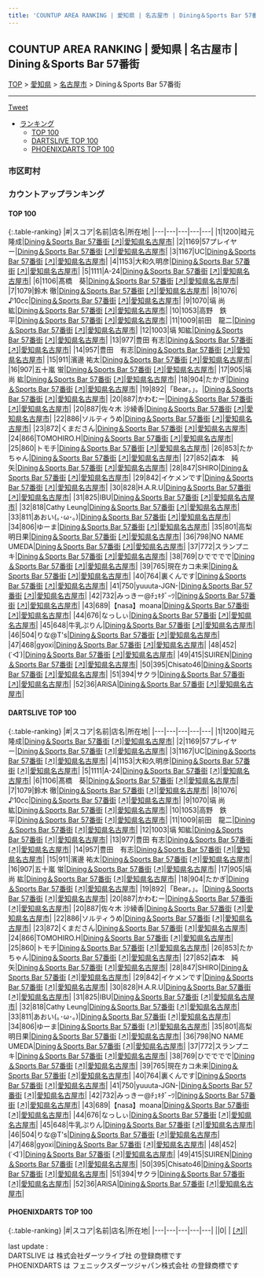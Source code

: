 ```yaml
---
title: 'COUNTUP AREA RANKING | 愛知県 | 名古屋市 | Dining＆Sports Bar 57番街'
---
```

## COUNTUP AREA RANKING | 愛知県 | 名古屋市 | Dining＆Sports Bar 57番街

[TOP](/darts/rank/) > [愛知県](/darts/rank/愛知県/) > [名古屋市](/darts/rank/愛知県/名古屋市/) > Dining＆Sports Bar 57番街

___

<a href="https://twitter.com/share?ref_src=twsrc%5Etfw" data-text="COUNTUP AREA RANKING | 愛知県名古屋市Dining＆Sports Bar 57番街" class="twitter-share-button" data-hashtags="DARTSLIVE,PHOENIXDARTS,darts,ダーツ" data-show-count="false">Tweet</a>

* [ランキング](#カウントアップランキング)
    * [TOP 100](#top-100)
    * [DARTSLIVE TOP 100](#dartslive-top-100)
    * [PHOENIXDARTS TOP 100](#phoenixdarts-top-100)

### 市区町村

<ul>

</ul>

### カウントアップランキング

#### TOP 100



{:.table-ranking}
|#|スコア|名前|店名|所在地|
|---|---|---|---|---|
|1|1200|<span class="rank-name-dl">畦元 隆成</span>|<a href="/darts/rank/shops/7bf61ba700514db258d385ea46352d8f.html">Dining＆Sports Bar 57番街</a> <a href="https://search.dartslive.com/jp/shop/7bf61ba700514db258d385ea46352d8f">[↗]</a>|<a href="/darts/rank/愛知県/名古屋市">愛知県名古屋市</a>|
|2|1169|<span class="rank-name-dl">57プレイヤー</span>|<a href="/darts/rank/shops/7bf61ba700514db258d385ea46352d8f.html">Dining＆Sports Bar 57番街</a> <a href="https://search.dartslive.com/jp/shop/7bf61ba700514db258d385ea46352d8f">[↗]</a>|<a href="/darts/rank/愛知県/名古屋市">愛知県名古屋市</a>|
|3|1167|<span class="rank-name-dl">UC</span>|<a href="/darts/rank/shops/7bf61ba700514db258d385ea46352d8f.html">Dining＆Sports Bar 57番街</a> <a href="https://search.dartslive.com/jp/shop/7bf61ba700514db258d385ea46352d8f">[↗]</a>|<a href="/darts/rank/愛知県/名古屋市">愛知県名古屋市</a>|
|4|1153|<span class="rank-name-dl">大和久明彦</span>|<a href="/darts/rank/shops/7bf61ba700514db258d385ea46352d8f.html">Dining＆Sports Bar 57番街</a> <a href="https://search.dartslive.com/jp/shop/7bf61ba700514db258d385ea46352d8f">[↗]</a>|<a href="/darts/rank/愛知県/名古屋市">愛知県名古屋市</a>|
|5|1111|<span class="rank-name-dl">A-24</span>|<a href="/darts/rank/shops/7bf61ba700514db258d385ea46352d8f.html">Dining＆Sports Bar 57番街</a> <a href="https://search.dartslive.com/jp/shop/7bf61ba700514db258d385ea46352d8f">[↗]</a>|<a href="/darts/rank/愛知県/名古屋市">愛知県名古屋市</a>|
|6|1106|<span class="rank-name-dl">髙橋　葵</span>|<a href="/darts/rank/shops/7bf61ba700514db258d385ea46352d8f.html">Dining＆Sports Bar 57番街</a> <a href="https://search.dartslive.com/jp/shop/7bf61ba700514db258d385ea46352d8f">[↗]</a>|<a href="/darts/rank/愛知県/名古屋市">愛知県名古屋市</a>|
|7|1079|<span class="rank-name-dl">鈴木 徹</span>|<a href="/darts/rank/shops/7bf61ba700514db258d385ea46352d8f.html">Dining＆Sports Bar 57番街</a> <a href="https://search.dartslive.com/jp/shop/7bf61ba700514db258d385ea46352d8f">[↗]</a>|<a href="/darts/rank/愛知県/名古屋市">愛知県名古屋市</a>|
|8|1076|<span class="rank-name-dl">♪10cc</span>|<a href="/darts/rank/shops/7bf61ba700514db258d385ea46352d8f.html">Dining＆Sports Bar 57番街</a> <a href="https://search.dartslive.com/jp/shop/7bf61ba700514db258d385ea46352d8f">[↗]</a>|<a href="/darts/rank/愛知県/名古屋市">愛知県名古屋市</a>|
|9|1070|<span class="rank-name-dl">塙 尚 紘</span>|<a href="/darts/rank/shops/7bf61ba700514db258d385ea46352d8f.html">Dining＆Sports Bar 57番街</a> <a href="https://search.dartslive.com/jp/shop/7bf61ba700514db258d385ea46352d8f">[↗]</a>|<a href="/darts/rank/愛知県/名古屋市">愛知県名古屋市</a>|
|10|1053|<span class="rank-name-dl">高野　鉄平</span>|<a href="/darts/rank/shops/7bf61ba700514db258d385ea46352d8f.html">Dining＆Sports Bar 57番街</a> <a href="https://search.dartslive.com/jp/shop/7bf61ba700514db258d385ea46352d8f">[↗]</a>|<a href="/darts/rank/愛知県/名古屋市">愛知県名古屋市</a>|
|11|1009|<span class="rank-name-dl">前田　龍二</span>|<a href="/darts/rank/shops/7bf61ba700514db258d385ea46352d8f.html">Dining＆Sports Bar 57番街</a> <a href="https://search.dartslive.com/jp/shop/7bf61ba700514db258d385ea46352d8f">[↗]</a>|<a href="/darts/rank/愛知県/名古屋市">愛知県名古屋市</a>|
|12|1003|<span class="rank-name-dl">塙 知紘</span>|<a href="/darts/rank/shops/7bf61ba700514db258d385ea46352d8f.html">Dining＆Sports Bar 57番街</a> <a href="https://search.dartslive.com/jp/shop/7bf61ba700514db258d385ea46352d8f">[↗]</a>|<a href="/darts/rank/愛知県/名古屋市">愛知県名古屋市</a>|
|13|977|<span class="rank-name-dl">豊田 有志</span>|<a href="/darts/rank/shops/7bf61ba700514db258d385ea46352d8f.html">Dining＆Sports Bar 57番街</a> <a href="https://search.dartslive.com/jp/shop/7bf61ba700514db258d385ea46352d8f">[↗]</a>|<a href="/darts/rank/愛知県/名古屋市">愛知県名古屋市</a>|
|14|957|<span class="rank-name-dl">豊田　有志</span>|<a href="/darts/rank/shops/7bf61ba700514db258d385ea46352d8f.html">Dining＆Sports Bar 57番街</a> <a href="https://search.dartslive.com/jp/shop/7bf61ba700514db258d385ea46352d8f">[↗]</a>|<a href="/darts/rank/愛知県/名古屋市">愛知県名古屋市</a>|
|15|911|<span class="rank-name-dl">濱邊 祐太</span>|<a href="/darts/rank/shops/7bf61ba700514db258d385ea46352d8f.html">Dining＆Sports Bar 57番街</a> <a href="https://search.dartslive.com/jp/shop/7bf61ba700514db258d385ea46352d8f">[↗]</a>|<a href="/darts/rank/愛知県/名古屋市">愛知県名古屋市</a>|
|16|907|<span class="rank-name-dl">五十嵐 蛍</span>|<a href="/darts/rank/shops/7bf61ba700514db258d385ea46352d8f.html">Dining＆Sports Bar 57番街</a> <a href="https://search.dartslive.com/jp/shop/7bf61ba700514db258d385ea46352d8f">[↗]</a>|<a href="/darts/rank/愛知県/名古屋市">愛知県名古屋市</a>|
|17|905|<span class="rank-name-dl">塙　尚 紘</span>|<a href="/darts/rank/shops/7bf61ba700514db258d385ea46352d8f.html">Dining＆Sports Bar 57番街</a> <a href="https://search.dartslive.com/jp/shop/7bf61ba700514db258d385ea46352d8f">[↗]</a>|<a href="/darts/rank/愛知県/名古屋市">愛知県名古屋市</a>|
|18|904|<span class="rank-name-dl">たかぎ</span>|<a href="/darts/rank/shops/7bf61ba700514db258d385ea46352d8f.html">Dining＆Sports Bar 57番街</a> <a href="https://search.dartslive.com/jp/shop/7bf61ba700514db258d385ea46352d8f">[↗]</a>|<a href="/darts/rank/愛知県/名古屋市">愛知県名古屋市</a>|
|19|892|<span class="rank-name-dl">「Bear。」。</span>|<a href="/darts/rank/shops/7bf61ba700514db258d385ea46352d8f.html">Dining＆Sports Bar 57番街</a> <a href="https://search.dartslive.com/jp/shop/7bf61ba700514db258d385ea46352d8f">[↗]</a>|<a href="/darts/rank/愛知県/名古屋市">愛知県名古屋市</a>|
|20|887|<span class="rank-name-dl">かわむー</span>|<a href="/darts/rank/shops/7bf61ba700514db258d385ea46352d8f.html">Dining＆Sports Bar 57番街</a> <a href="https://search.dartslive.com/jp/shop/7bf61ba700514db258d385ea46352d8f">[↗]</a>|<a href="/darts/rank/愛知県/名古屋市">愛知県名古屋市</a>|
|20|887|<span class="rank-name-dl">佐々木 沙綾香</span>|<a href="/darts/rank/shops/7bf61ba700514db258d385ea46352d8f.html">Dining＆Sports Bar 57番街</a> <a href="https://search.dartslive.com/jp/shop/7bf61ba700514db258d385ea46352d8f">[↗]</a>|<a href="/darts/rank/愛知県/名古屋市">愛知県名古屋市</a>|
|22|886|<span class="rank-name-dl">ソルティうめ</span>|<a href="/darts/rank/shops/7bf61ba700514db258d385ea46352d8f.html">Dining＆Sports Bar 57番街</a> <a href="https://search.dartslive.com/jp/shop/7bf61ba700514db258d385ea46352d8f">[↗]</a>|<a href="/darts/rank/愛知県/名古屋市">愛知県名古屋市</a>|
|23|872|<span class="rank-name-dl">くまださん</span>|<a href="/darts/rank/shops/7bf61ba700514db258d385ea46352d8f.html">Dining＆Sports Bar 57番街</a> <a href="https://search.dartslive.com/jp/shop/7bf61ba700514db258d385ea46352d8f">[↗]</a>|<a href="/darts/rank/愛知県/名古屋市">愛知県名古屋市</a>|
|24|866|<span class="rank-name-dl">TOMOHIRO.H</span>|<a href="/darts/rank/shops/7bf61ba700514db258d385ea46352d8f.html">Dining＆Sports Bar 57番街</a> <a href="https://search.dartslive.com/jp/shop/7bf61ba700514db258d385ea46352d8f">[↗]</a>|<a href="/darts/rank/愛知県/名古屋市">愛知県名古屋市</a>|
|25|860|<span class="rank-name-dl">トモチ</span>|<a href="/darts/rank/shops/7bf61ba700514db258d385ea46352d8f.html">Dining＆Sports Bar 57番街</a> <a href="https://search.dartslive.com/jp/shop/7bf61ba700514db258d385ea46352d8f">[↗]</a>|<a href="/darts/rank/愛知県/名古屋市">愛知県名古屋市</a>|
|26|853|<span class="rank-name-dl">たかちゃん</span>|<a href="/darts/rank/shops/7bf61ba700514db258d385ea46352d8f.html">Dining＆Sports Bar 57番街</a> <a href="https://search.dartslive.com/jp/shop/7bf61ba700514db258d385ea46352d8f">[↗]</a>|<a href="/darts/rank/愛知県/名古屋市">愛知県名古屋市</a>|
|27|852|<span class="rank-name-dl">森本　純矢</span>|<a href="/darts/rank/shops/7bf61ba700514db258d385ea46352d8f.html">Dining＆Sports Bar 57番街</a> <a href="https://search.dartslive.com/jp/shop/7bf61ba700514db258d385ea46352d8f">[↗]</a>|<a href="/darts/rank/愛知県/名古屋市">愛知県名古屋市</a>|
|28|847|<span class="rank-name-dl">SHIRO</span>|<a href="/darts/rank/shops/7bf61ba700514db258d385ea46352d8f.html">Dining＆Sports Bar 57番街</a> <a href="https://search.dartslive.com/jp/shop/7bf61ba700514db258d385ea46352d8f">[↗]</a>|<a href="/darts/rank/愛知県/名古屋市">愛知県名古屋市</a>|
|29|842|<span class="rank-name-dl">イケメンです</span>|<a href="/darts/rank/shops/7bf61ba700514db258d385ea46352d8f.html">Dining＆Sports Bar 57番街</a> <a href="https://search.dartslive.com/jp/shop/7bf61ba700514db258d385ea46352d8f">[↗]</a>|<a href="/darts/rank/愛知県/名古屋市">愛知県名古屋市</a>|
|30|828|<span class="rank-name-dl">H.A.R.U</span>|<a href="/darts/rank/shops/7bf61ba700514db258d385ea46352d8f.html">Dining＆Sports Bar 57番街</a> <a href="https://search.dartslive.com/jp/shop/7bf61ba700514db258d385ea46352d8f">[↗]</a>|<a href="/darts/rank/愛知県/名古屋市">愛知県名古屋市</a>|
|31|825|<span class="rank-name-dl">IBU</span>|<a href="/darts/rank/shops/7bf61ba700514db258d385ea46352d8f.html">Dining＆Sports Bar 57番街</a> <a href="https://search.dartslive.com/jp/shop/7bf61ba700514db258d385ea46352d8f">[↗]</a>|<a href="/darts/rank/愛知県/名古屋市">愛知県名古屋市</a>|
|32|818|<span class="rank-name-dl">Cathy Leung</span>|<a href="/darts/rank/shops/7bf61ba700514db258d385ea46352d8f.html">Dining＆Sports Bar 57番街</a> <a href="https://search.dartslive.com/jp/shop/7bf61ba700514db258d385ea46352d8f">[↗]</a>|<a href="/darts/rank/愛知県/名古屋市">愛知県名古屋市</a>|
|33|811|<span class="rank-name-dl">あおい(｡･ω･｡)</span>|<a href="/darts/rank/shops/7bf61ba700514db258d385ea46352d8f.html">Dining＆Sports Bar 57番街</a> <a href="https://search.dartslive.com/jp/shop/7bf61ba700514db258d385ea46352d8f">[↗]</a>|<a href="/darts/rank/愛知県/名古屋市">愛知県名古屋市</a>|
|34|806|<span class="rank-name-dl">ゆーま</span>|<a href="/darts/rank/shops/7bf61ba700514db258d385ea46352d8f.html">Dining＆Sports Bar 57番街</a> <a href="https://search.dartslive.com/jp/shop/7bf61ba700514db258d385ea46352d8f">[↗]</a>|<a href="/darts/rank/愛知県/名古屋市">愛知県名古屋市</a>|
|35|801|<span class="rank-name-dl">高梨 明日果</span>|<a href="/darts/rank/shops/7bf61ba700514db258d385ea46352d8f.html">Dining＆Sports Bar 57番街</a> <a href="https://search.dartslive.com/jp/shop/7bf61ba700514db258d385ea46352d8f">[↗]</a>|<a href="/darts/rank/愛知県/名古屋市">愛知県名古屋市</a>|
|36|798|<span class="rank-name-dl">NO NAME UMEDA</span>|<a href="/darts/rank/shops/7bf61ba700514db258d385ea46352d8f.html">Dining＆Sports Bar 57番街</a> <a href="https://search.dartslive.com/jp/shop/7bf61ba700514db258d385ea46352d8f">[↗]</a>|<a href="/darts/rank/愛知県/名古屋市">愛知県名古屋市</a>|
|37|772|<span class="rank-name-dl">スランプニキ</span>|<a href="/darts/rank/shops/7bf61ba700514db258d385ea46352d8f.html">Dining＆Sports Bar 57番街</a> <a href="https://search.dartslive.com/jp/shop/7bf61ba700514db258d385ea46352d8f">[↗]</a>|<a href="/darts/rank/愛知県/名古屋市">愛知県名古屋市</a>|
|38|769|<span class="rank-name-dl">ひでででで</span>|<a href="/darts/rank/shops/7bf61ba700514db258d385ea46352d8f.html">Dining＆Sports Bar 57番街</a> <a href="https://search.dartslive.com/jp/shop/7bf61ba700514db258d385ea46352d8f">[↗]</a>|<a href="/darts/rank/愛知県/名古屋市">愛知県名古屋市</a>|
|39|765|<span class="rank-name-dl">現在カコ未来</span>|<a href="/darts/rank/shops/7bf61ba700514db258d385ea46352d8f.html">Dining＆Sports Bar 57番街</a> <a href="https://search.dartslive.com/jp/shop/7bf61ba700514db258d385ea46352d8f">[↗]</a>|<a href="/darts/rank/愛知県/名古屋市">愛知県名古屋市</a>|
|40|764|<span class="rank-name-dl">裏くんです</span>|<a href="/darts/rank/shops/7bf61ba700514db258d385ea46352d8f.html">Dining＆Sports Bar 57番街</a> <a href="https://search.dartslive.com/jp/shop/7bf61ba700514db258d385ea46352d8f">[↗]</a>|<a href="/darts/rank/愛知県/名古屋市">愛知県名古屋市</a>|
|41|750|<span class="rank-name-dl">yuuuta-JGN-</span>|<a href="/darts/rank/shops/7bf61ba700514db258d385ea46352d8f.html">Dining＆Sports Bar 57番街</a> <a href="https://search.dartslive.com/jp/shop/7bf61ba700514db258d385ea46352d8f">[↗]</a>|<a href="/darts/rank/愛知県/名古屋市">愛知県名古屋市</a>|
|42|732|<span class="rank-name-dl">みっきー@ﾁｭｷﾀﾞｰﾂ</span>|<a href="/darts/rank/shops/7bf61ba700514db258d385ea46352d8f.html">Dining＆Sports Bar 57番街</a> <a href="https://search.dartslive.com/jp/shop/7bf61ba700514db258d385ea46352d8f">[↗]</a>|<a href="/darts/rank/愛知県/名古屋市">愛知県名古屋市</a>|
|43|689|<span class="rank-name-dl">【nasa】moana</span>|<a href="/darts/rank/shops/7bf61ba700514db258d385ea46352d8f.html">Dining＆Sports Bar 57番街</a> <a href="https://search.dartslive.com/jp/shop/7bf61ba700514db258d385ea46352d8f">[↗]</a>|<a href="/darts/rank/愛知県/名古屋市">愛知県名古屋市</a>|
|44|676|<span class="rank-name-dl">なっしぃ</span>|<a href="/darts/rank/shops/7bf61ba700514db258d385ea46352d8f.html">Dining＆Sports Bar 57番街</a> <a href="https://search.dartslive.com/jp/shop/7bf61ba700514db258d385ea46352d8f">[↗]</a>|<a href="/darts/rank/愛知県/名古屋市">愛知県名古屋市</a>|
|45|648|<span class="rank-name-dl">牛乳ぷりん</span>|<a href="/darts/rank/shops/7bf61ba700514db258d385ea46352d8f.html">Dining＆Sports Bar 57番街</a> <a href="https://search.dartslive.com/jp/shop/7bf61ba700514db258d385ea46352d8f">[↗]</a>|<a href="/darts/rank/愛知県/名古屋市">愛知県名古屋市</a>|
|46|504|<span class="rank-name-dl">りな@T&#x27;s</span>|<a href="/darts/rank/shops/7bf61ba700514db258d385ea46352d8f.html">Dining＆Sports Bar 57番街</a> <a href="https://search.dartslive.com/jp/shop/7bf61ba700514db258d385ea46352d8f">[↗]</a>|<a href="/darts/rank/愛知県/名古屋市">愛知県名古屋市</a>|
|47|468|<span class="rank-name-dl">gyoxi</span>|<a href="/darts/rank/shops/7bf61ba700514db258d385ea46352d8f.html">Dining＆Sports Bar 57番街</a> <a href="https://search.dartslive.com/jp/shop/7bf61ba700514db258d385ea46352d8f">[↗]</a>|<a href="/darts/rank/愛知県/名古屋市">愛知県名古屋市</a>|
|48|452|<span class="rank-name-dl">(˙◁˙)</span>|<a href="/darts/rank/shops/7bf61ba700514db258d385ea46352d8f.html">Dining＆Sports Bar 57番街</a> <a href="https://search.dartslive.com/jp/shop/7bf61ba700514db258d385ea46352d8f">[↗]</a>|<a href="/darts/rank/愛知県/名古屋市">愛知県名古屋市</a>|
|49|415|<span class="rank-name-dl">SUIREN</span>|<a href="/darts/rank/shops/7bf61ba700514db258d385ea46352d8f.html">Dining＆Sports Bar 57番街</a> <a href="https://search.dartslive.com/jp/shop/7bf61ba700514db258d385ea46352d8f">[↗]</a>|<a href="/darts/rank/愛知県/名古屋市">愛知県名古屋市</a>|
|50|395|<span class="rank-name-dl">Chisato46</span>|<a href="/darts/rank/shops/7bf61ba700514db258d385ea46352d8f.html">Dining＆Sports Bar 57番街</a> <a href="https://search.dartslive.com/jp/shop/7bf61ba700514db258d385ea46352d8f">[↗]</a>|<a href="/darts/rank/愛知県/名古屋市">愛知県名古屋市</a>|
|51|394|<span class="rank-name-dl">サクラ</span>|<a href="/darts/rank/shops/7bf61ba700514db258d385ea46352d8f.html">Dining＆Sports Bar 57番街</a> <a href="https://search.dartslive.com/jp/shop/7bf61ba700514db258d385ea46352d8f">[↗]</a>|<a href="/darts/rank/愛知県/名古屋市">愛知県名古屋市</a>|
|52|36|<span class="rank-name-dl">ARiSA</span>|<a href="/darts/rank/shops/7bf61ba700514db258d385ea46352d8f.html">Dining＆Sports Bar 57番街</a> <a href="https://search.dartslive.com/jp/shop/7bf61ba700514db258d385ea46352d8f">[↗]</a>|<a href="/darts/rank/愛知県/名古屋市">愛知県名古屋市</a>|


#### DARTSLIVE TOP 100



{:.table-ranking}
|#|スコア|名前|店名|所在地|
|---|---|---|---|---|
|1|1200|<span class="rank-name-dl">畦元 隆成</span>|<a href="/darts/rank/shops/7bf61ba700514db258d385ea46352d8f.html">Dining＆Sports Bar 57番街</a> <a href="https://search.dartslive.com/jp/shop/7bf61ba700514db258d385ea46352d8f">[↗]</a>|<a href="/darts/rank/愛知県/名古屋市">愛知県名古屋市</a>|
|2|1169|<span class="rank-name-dl">57プレイヤー</span>|<a href="/darts/rank/shops/7bf61ba700514db258d385ea46352d8f.html">Dining＆Sports Bar 57番街</a> <a href="https://search.dartslive.com/jp/shop/7bf61ba700514db258d385ea46352d8f">[↗]</a>|<a href="/darts/rank/愛知県/名古屋市">愛知県名古屋市</a>|
|3|1167|<span class="rank-name-dl">UC</span>|<a href="/darts/rank/shops/7bf61ba700514db258d385ea46352d8f.html">Dining＆Sports Bar 57番街</a> <a href="https://search.dartslive.com/jp/shop/7bf61ba700514db258d385ea46352d8f">[↗]</a>|<a href="/darts/rank/愛知県/名古屋市">愛知県名古屋市</a>|
|4|1153|<span class="rank-name-dl">大和久明彦</span>|<a href="/darts/rank/shops/7bf61ba700514db258d385ea46352d8f.html">Dining＆Sports Bar 57番街</a> <a href="https://search.dartslive.com/jp/shop/7bf61ba700514db258d385ea46352d8f">[↗]</a>|<a href="/darts/rank/愛知県/名古屋市">愛知県名古屋市</a>|
|5|1111|<span class="rank-name-dl">A-24</span>|<a href="/darts/rank/shops/7bf61ba700514db258d385ea46352d8f.html">Dining＆Sports Bar 57番街</a> <a href="https://search.dartslive.com/jp/shop/7bf61ba700514db258d385ea46352d8f">[↗]</a>|<a href="/darts/rank/愛知県/名古屋市">愛知県名古屋市</a>|
|6|1106|<span class="rank-name-dl">髙橋　葵</span>|<a href="/darts/rank/shops/7bf61ba700514db258d385ea46352d8f.html">Dining＆Sports Bar 57番街</a> <a href="https://search.dartslive.com/jp/shop/7bf61ba700514db258d385ea46352d8f">[↗]</a>|<a href="/darts/rank/愛知県/名古屋市">愛知県名古屋市</a>|
|7|1079|<span class="rank-name-dl">鈴木 徹</span>|<a href="/darts/rank/shops/7bf61ba700514db258d385ea46352d8f.html">Dining＆Sports Bar 57番街</a> <a href="https://search.dartslive.com/jp/shop/7bf61ba700514db258d385ea46352d8f">[↗]</a>|<a href="/darts/rank/愛知県/名古屋市">愛知県名古屋市</a>|
|8|1076|<span class="rank-name-dl">♪10cc</span>|<a href="/darts/rank/shops/7bf61ba700514db258d385ea46352d8f.html">Dining＆Sports Bar 57番街</a> <a href="https://search.dartslive.com/jp/shop/7bf61ba700514db258d385ea46352d8f">[↗]</a>|<a href="/darts/rank/愛知県/名古屋市">愛知県名古屋市</a>|
|9|1070|<span class="rank-name-dl">塙 尚 紘</span>|<a href="/darts/rank/shops/7bf61ba700514db258d385ea46352d8f.html">Dining＆Sports Bar 57番街</a> <a href="https://search.dartslive.com/jp/shop/7bf61ba700514db258d385ea46352d8f">[↗]</a>|<a href="/darts/rank/愛知県/名古屋市">愛知県名古屋市</a>|
|10|1053|<span class="rank-name-dl">高野　鉄平</span>|<a href="/darts/rank/shops/7bf61ba700514db258d385ea46352d8f.html">Dining＆Sports Bar 57番街</a> <a href="https://search.dartslive.com/jp/shop/7bf61ba700514db258d385ea46352d8f">[↗]</a>|<a href="/darts/rank/愛知県/名古屋市">愛知県名古屋市</a>|
|11|1009|<span class="rank-name-dl">前田　龍二</span>|<a href="/darts/rank/shops/7bf61ba700514db258d385ea46352d8f.html">Dining＆Sports Bar 57番街</a> <a href="https://search.dartslive.com/jp/shop/7bf61ba700514db258d385ea46352d8f">[↗]</a>|<a href="/darts/rank/愛知県/名古屋市">愛知県名古屋市</a>|
|12|1003|<span class="rank-name-dl">塙 知紘</span>|<a href="/darts/rank/shops/7bf61ba700514db258d385ea46352d8f.html">Dining＆Sports Bar 57番街</a> <a href="https://search.dartslive.com/jp/shop/7bf61ba700514db258d385ea46352d8f">[↗]</a>|<a href="/darts/rank/愛知県/名古屋市">愛知県名古屋市</a>|
|13|977|<span class="rank-name-dl">豊田 有志</span>|<a href="/darts/rank/shops/7bf61ba700514db258d385ea46352d8f.html">Dining＆Sports Bar 57番街</a> <a href="https://search.dartslive.com/jp/shop/7bf61ba700514db258d385ea46352d8f">[↗]</a>|<a href="/darts/rank/愛知県/名古屋市">愛知県名古屋市</a>|
|14|957|<span class="rank-name-dl">豊田　有志</span>|<a href="/darts/rank/shops/7bf61ba700514db258d385ea46352d8f.html">Dining＆Sports Bar 57番街</a> <a href="https://search.dartslive.com/jp/shop/7bf61ba700514db258d385ea46352d8f">[↗]</a>|<a href="/darts/rank/愛知県/名古屋市">愛知県名古屋市</a>|
|15|911|<span class="rank-name-dl">濱邊 祐太</span>|<a href="/darts/rank/shops/7bf61ba700514db258d385ea46352d8f.html">Dining＆Sports Bar 57番街</a> <a href="https://search.dartslive.com/jp/shop/7bf61ba700514db258d385ea46352d8f">[↗]</a>|<a href="/darts/rank/愛知県/名古屋市">愛知県名古屋市</a>|
|16|907|<span class="rank-name-dl">五十嵐 蛍</span>|<a href="/darts/rank/shops/7bf61ba700514db258d385ea46352d8f.html">Dining＆Sports Bar 57番街</a> <a href="https://search.dartslive.com/jp/shop/7bf61ba700514db258d385ea46352d8f">[↗]</a>|<a href="/darts/rank/愛知県/名古屋市">愛知県名古屋市</a>|
|17|905|<span class="rank-name-dl">塙　尚 紘</span>|<a href="/darts/rank/shops/7bf61ba700514db258d385ea46352d8f.html">Dining＆Sports Bar 57番街</a> <a href="https://search.dartslive.com/jp/shop/7bf61ba700514db258d385ea46352d8f">[↗]</a>|<a href="/darts/rank/愛知県/名古屋市">愛知県名古屋市</a>|
|18|904|<span class="rank-name-dl">たかぎ</span>|<a href="/darts/rank/shops/7bf61ba700514db258d385ea46352d8f.html">Dining＆Sports Bar 57番街</a> <a href="https://search.dartslive.com/jp/shop/7bf61ba700514db258d385ea46352d8f">[↗]</a>|<a href="/darts/rank/愛知県/名古屋市">愛知県名古屋市</a>|
|19|892|<span class="rank-name-dl">「Bear。」。</span>|<a href="/darts/rank/shops/7bf61ba700514db258d385ea46352d8f.html">Dining＆Sports Bar 57番街</a> <a href="https://search.dartslive.com/jp/shop/7bf61ba700514db258d385ea46352d8f">[↗]</a>|<a href="/darts/rank/愛知県/名古屋市">愛知県名古屋市</a>|
|20|887|<span class="rank-name-dl">かわむー</span>|<a href="/darts/rank/shops/7bf61ba700514db258d385ea46352d8f.html">Dining＆Sports Bar 57番街</a> <a href="https://search.dartslive.com/jp/shop/7bf61ba700514db258d385ea46352d8f">[↗]</a>|<a href="/darts/rank/愛知県/名古屋市">愛知県名古屋市</a>|
|20|887|<span class="rank-name-dl">佐々木 沙綾香</span>|<a href="/darts/rank/shops/7bf61ba700514db258d385ea46352d8f.html">Dining＆Sports Bar 57番街</a> <a href="https://search.dartslive.com/jp/shop/7bf61ba700514db258d385ea46352d8f">[↗]</a>|<a href="/darts/rank/愛知県/名古屋市">愛知県名古屋市</a>|
|22|886|<span class="rank-name-dl">ソルティうめ</span>|<a href="/darts/rank/shops/7bf61ba700514db258d385ea46352d8f.html">Dining＆Sports Bar 57番街</a> <a href="https://search.dartslive.com/jp/shop/7bf61ba700514db258d385ea46352d8f">[↗]</a>|<a href="/darts/rank/愛知県/名古屋市">愛知県名古屋市</a>|
|23|872|<span class="rank-name-dl">くまださん</span>|<a href="/darts/rank/shops/7bf61ba700514db258d385ea46352d8f.html">Dining＆Sports Bar 57番街</a> <a href="https://search.dartslive.com/jp/shop/7bf61ba700514db258d385ea46352d8f">[↗]</a>|<a href="/darts/rank/愛知県/名古屋市">愛知県名古屋市</a>|
|24|866|<span class="rank-name-dl">TOMOHIRO.H</span>|<a href="/darts/rank/shops/7bf61ba700514db258d385ea46352d8f.html">Dining＆Sports Bar 57番街</a> <a href="https://search.dartslive.com/jp/shop/7bf61ba700514db258d385ea46352d8f">[↗]</a>|<a href="/darts/rank/愛知県/名古屋市">愛知県名古屋市</a>|
|25|860|<span class="rank-name-dl">トモチ</span>|<a href="/darts/rank/shops/7bf61ba700514db258d385ea46352d8f.html">Dining＆Sports Bar 57番街</a> <a href="https://search.dartslive.com/jp/shop/7bf61ba700514db258d385ea46352d8f">[↗]</a>|<a href="/darts/rank/愛知県/名古屋市">愛知県名古屋市</a>|
|26|853|<span class="rank-name-dl">たかちゃん</span>|<a href="/darts/rank/shops/7bf61ba700514db258d385ea46352d8f.html">Dining＆Sports Bar 57番街</a> <a href="https://search.dartslive.com/jp/shop/7bf61ba700514db258d385ea46352d8f">[↗]</a>|<a href="/darts/rank/愛知県/名古屋市">愛知県名古屋市</a>|
|27|852|<span class="rank-name-dl">森本　純矢</span>|<a href="/darts/rank/shops/7bf61ba700514db258d385ea46352d8f.html">Dining＆Sports Bar 57番街</a> <a href="https://search.dartslive.com/jp/shop/7bf61ba700514db258d385ea46352d8f">[↗]</a>|<a href="/darts/rank/愛知県/名古屋市">愛知県名古屋市</a>|
|28|847|<span class="rank-name-dl">SHIRO</span>|<a href="/darts/rank/shops/7bf61ba700514db258d385ea46352d8f.html">Dining＆Sports Bar 57番街</a> <a href="https://search.dartslive.com/jp/shop/7bf61ba700514db258d385ea46352d8f">[↗]</a>|<a href="/darts/rank/愛知県/名古屋市">愛知県名古屋市</a>|
|29|842|<span class="rank-name-dl">イケメンです</span>|<a href="/darts/rank/shops/7bf61ba700514db258d385ea46352d8f.html">Dining＆Sports Bar 57番街</a> <a href="https://search.dartslive.com/jp/shop/7bf61ba700514db258d385ea46352d8f">[↗]</a>|<a href="/darts/rank/愛知県/名古屋市">愛知県名古屋市</a>|
|30|828|<span class="rank-name-dl">H.A.R.U</span>|<a href="/darts/rank/shops/7bf61ba700514db258d385ea46352d8f.html">Dining＆Sports Bar 57番街</a> <a href="https://search.dartslive.com/jp/shop/7bf61ba700514db258d385ea46352d8f">[↗]</a>|<a href="/darts/rank/愛知県/名古屋市">愛知県名古屋市</a>|
|31|825|<span class="rank-name-dl">IBU</span>|<a href="/darts/rank/shops/7bf61ba700514db258d385ea46352d8f.html">Dining＆Sports Bar 57番街</a> <a href="https://search.dartslive.com/jp/shop/7bf61ba700514db258d385ea46352d8f">[↗]</a>|<a href="/darts/rank/愛知県/名古屋市">愛知県名古屋市</a>|
|32|818|<span class="rank-name-dl">Cathy Leung</span>|<a href="/darts/rank/shops/7bf61ba700514db258d385ea46352d8f.html">Dining＆Sports Bar 57番街</a> <a href="https://search.dartslive.com/jp/shop/7bf61ba700514db258d385ea46352d8f">[↗]</a>|<a href="/darts/rank/愛知県/名古屋市">愛知県名古屋市</a>|
|33|811|<span class="rank-name-dl">あおい(｡･ω･｡)</span>|<a href="/darts/rank/shops/7bf61ba700514db258d385ea46352d8f.html">Dining＆Sports Bar 57番街</a> <a href="https://search.dartslive.com/jp/shop/7bf61ba700514db258d385ea46352d8f">[↗]</a>|<a href="/darts/rank/愛知県/名古屋市">愛知県名古屋市</a>|
|34|806|<span class="rank-name-dl">ゆーま</span>|<a href="/darts/rank/shops/7bf61ba700514db258d385ea46352d8f.html">Dining＆Sports Bar 57番街</a> <a href="https://search.dartslive.com/jp/shop/7bf61ba700514db258d385ea46352d8f">[↗]</a>|<a href="/darts/rank/愛知県/名古屋市">愛知県名古屋市</a>|
|35|801|<span class="rank-name-dl">高梨 明日果</span>|<a href="/darts/rank/shops/7bf61ba700514db258d385ea46352d8f.html">Dining＆Sports Bar 57番街</a> <a href="https://search.dartslive.com/jp/shop/7bf61ba700514db258d385ea46352d8f">[↗]</a>|<a href="/darts/rank/愛知県/名古屋市">愛知県名古屋市</a>|
|36|798|<span class="rank-name-dl">NO NAME UMEDA</span>|<a href="/darts/rank/shops/7bf61ba700514db258d385ea46352d8f.html">Dining＆Sports Bar 57番街</a> <a href="https://search.dartslive.com/jp/shop/7bf61ba700514db258d385ea46352d8f">[↗]</a>|<a href="/darts/rank/愛知県/名古屋市">愛知県名古屋市</a>|
|37|772|<span class="rank-name-dl">スランプニキ</span>|<a href="/darts/rank/shops/7bf61ba700514db258d385ea46352d8f.html">Dining＆Sports Bar 57番街</a> <a href="https://search.dartslive.com/jp/shop/7bf61ba700514db258d385ea46352d8f">[↗]</a>|<a href="/darts/rank/愛知県/名古屋市">愛知県名古屋市</a>|
|38|769|<span class="rank-name-dl">ひでででで</span>|<a href="/darts/rank/shops/7bf61ba700514db258d385ea46352d8f.html">Dining＆Sports Bar 57番街</a> <a href="https://search.dartslive.com/jp/shop/7bf61ba700514db258d385ea46352d8f">[↗]</a>|<a href="/darts/rank/愛知県/名古屋市">愛知県名古屋市</a>|
|39|765|<span class="rank-name-dl">現在カコ未来</span>|<a href="/darts/rank/shops/7bf61ba700514db258d385ea46352d8f.html">Dining＆Sports Bar 57番街</a> <a href="https://search.dartslive.com/jp/shop/7bf61ba700514db258d385ea46352d8f">[↗]</a>|<a href="/darts/rank/愛知県/名古屋市">愛知県名古屋市</a>|
|40|764|<span class="rank-name-dl">裏くんです</span>|<a href="/darts/rank/shops/7bf61ba700514db258d385ea46352d8f.html">Dining＆Sports Bar 57番街</a> <a href="https://search.dartslive.com/jp/shop/7bf61ba700514db258d385ea46352d8f">[↗]</a>|<a href="/darts/rank/愛知県/名古屋市">愛知県名古屋市</a>|
|41|750|<span class="rank-name-dl">yuuuta-JGN-</span>|<a href="/darts/rank/shops/7bf61ba700514db258d385ea46352d8f.html">Dining＆Sports Bar 57番街</a> <a href="https://search.dartslive.com/jp/shop/7bf61ba700514db258d385ea46352d8f">[↗]</a>|<a href="/darts/rank/愛知県/名古屋市">愛知県名古屋市</a>|
|42|732|<span class="rank-name-dl">みっきー@ﾁｭｷﾀﾞｰﾂ</span>|<a href="/darts/rank/shops/7bf61ba700514db258d385ea46352d8f.html">Dining＆Sports Bar 57番街</a> <a href="https://search.dartslive.com/jp/shop/7bf61ba700514db258d385ea46352d8f">[↗]</a>|<a href="/darts/rank/愛知県/名古屋市">愛知県名古屋市</a>|
|43|689|<span class="rank-name-dl">【nasa】moana</span>|<a href="/darts/rank/shops/7bf61ba700514db258d385ea46352d8f.html">Dining＆Sports Bar 57番街</a> <a href="https://search.dartslive.com/jp/shop/7bf61ba700514db258d385ea46352d8f">[↗]</a>|<a href="/darts/rank/愛知県/名古屋市">愛知県名古屋市</a>|
|44|676|<span class="rank-name-dl">なっしぃ</span>|<a href="/darts/rank/shops/7bf61ba700514db258d385ea46352d8f.html">Dining＆Sports Bar 57番街</a> <a href="https://search.dartslive.com/jp/shop/7bf61ba700514db258d385ea46352d8f">[↗]</a>|<a href="/darts/rank/愛知県/名古屋市">愛知県名古屋市</a>|
|45|648|<span class="rank-name-dl">牛乳ぷりん</span>|<a href="/darts/rank/shops/7bf61ba700514db258d385ea46352d8f.html">Dining＆Sports Bar 57番街</a> <a href="https://search.dartslive.com/jp/shop/7bf61ba700514db258d385ea46352d8f">[↗]</a>|<a href="/darts/rank/愛知県/名古屋市">愛知県名古屋市</a>|
|46|504|<span class="rank-name-dl">りな@T&#x27;s</span>|<a href="/darts/rank/shops/7bf61ba700514db258d385ea46352d8f.html">Dining＆Sports Bar 57番街</a> <a href="https://search.dartslive.com/jp/shop/7bf61ba700514db258d385ea46352d8f">[↗]</a>|<a href="/darts/rank/愛知県/名古屋市">愛知県名古屋市</a>|
|47|468|<span class="rank-name-dl">gyoxi</span>|<a href="/darts/rank/shops/7bf61ba700514db258d385ea46352d8f.html">Dining＆Sports Bar 57番街</a> <a href="https://search.dartslive.com/jp/shop/7bf61ba700514db258d385ea46352d8f">[↗]</a>|<a href="/darts/rank/愛知県/名古屋市">愛知県名古屋市</a>|
|48|452|<span class="rank-name-dl">(˙◁˙)</span>|<a href="/darts/rank/shops/7bf61ba700514db258d385ea46352d8f.html">Dining＆Sports Bar 57番街</a> <a href="https://search.dartslive.com/jp/shop/7bf61ba700514db258d385ea46352d8f">[↗]</a>|<a href="/darts/rank/愛知県/名古屋市">愛知県名古屋市</a>|
|49|415|<span class="rank-name-dl">SUIREN</span>|<a href="/darts/rank/shops/7bf61ba700514db258d385ea46352d8f.html">Dining＆Sports Bar 57番街</a> <a href="https://search.dartslive.com/jp/shop/7bf61ba700514db258d385ea46352d8f">[↗]</a>|<a href="/darts/rank/愛知県/名古屋市">愛知県名古屋市</a>|
|50|395|<span class="rank-name-dl">Chisato46</span>|<a href="/darts/rank/shops/7bf61ba700514db258d385ea46352d8f.html">Dining＆Sports Bar 57番街</a> <a href="https://search.dartslive.com/jp/shop/7bf61ba700514db258d385ea46352d8f">[↗]</a>|<a href="/darts/rank/愛知県/名古屋市">愛知県名古屋市</a>|
|51|394|<span class="rank-name-dl">サクラ</span>|<a href="/darts/rank/shops/7bf61ba700514db258d385ea46352d8f.html">Dining＆Sports Bar 57番街</a> <a href="https://search.dartslive.com/jp/shop/7bf61ba700514db258d385ea46352d8f">[↗]</a>|<a href="/darts/rank/愛知県/名古屋市">愛知県名古屋市</a>|
|52|36|<span class="rank-name-dl">ARiSA</span>|<a href="/darts/rank/shops/7bf61ba700514db258d385ea46352d8f.html">Dining＆Sports Bar 57番街</a> <a href="https://search.dartslive.com/jp/shop/7bf61ba700514db258d385ea46352d8f">[↗]</a>|<a href="/darts/rank/愛知県/名古屋市">愛知県名古屋市</a>|


#### PHOENIXDARTS TOP 100



{:.table-ranking}
|#|スコア|名前|店名|所在地|
|---|---|---|---|---|
||0|<span class="rank-name-dl"> </span>|<a href="/darts/rank/shops/.html"></a> <a href="">[↗]</a>|<a href="/darts/rank//"></a>|


<div class="footer border-top border-gray-light mt-5 pt-3 text-right text-gray">
    last update : <span style="font-weight: italic" id="foot_last_modified"></span><br />
    DARTSLIVE は 株式会社ダーツライブ社 の登録商標です<br />
    PHOENIXDARTS は フェニックスダーツジャパン株式会社 の登録商標です<br />
</div>

<script src="https://cdnjs.cloudflare.com/ajax/libs/jquery.tablesorter/2.31.3/js/jquery.tablesorter.min.js" integrity="sha512-qzgd5cYSZcosqpzpn7zF2ZId8f/8CHmFKZ8j7mU4OUXTNRd5g+ZHBPsgKEwoqxCtdQvExE5LprwwPAgoicguNg==" crossorigin="anonymous" referrerpolicy="no-referrer"></script>
<link rel="stylesheet" href="https://cdnjs.cloudflare.com/ajax/libs/jquery.tablesorter/2.31.3/css/theme.default.min.css" integrity="sha512-wghhOJkjQX0Lh3NSWvNKeZ0ZpNn+SPVXX1Qyc9OCaogADktxrBiBdKGDoqVUOyhStvMBmJQ8ZdMHiR3wuEq8+w==" crossorigin="anonymous" referrerpolicy="no-referrer" />
<script>
$(function() {
    $(".table-ranking").tablesorter({sortList:[[0, 0]]});
    $("#foot_last_modified").text(formatDate(new Date(document.lastModified), 'yyyy-MM-dd HH:mm:ss'));
});
</script>

<script async src="https://platform.twitter.com/widgets.js" charset="utf-8"></script>